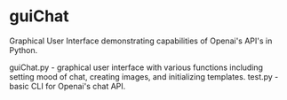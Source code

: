 # guiChat
Graphical User Interface demonstrating capabilities of Openai's API's in Python.

guiChat.py - graphical user interface with various functions including setting mood of chat, creating images, and initializing templates.
test.py - basic CLI for Openai's chat API. 
